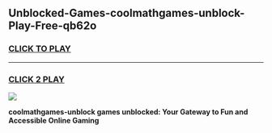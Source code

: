 
## Unblocked-Games-coolmathgames-unblock-Play-Free-qb62o
<h3>
<a href="https://premium76.site?title=coolmathgames-unblock&ref=18A1">CLICK TO PLAY</a></h3>
<hr>

<h3>
<a href="https://premium76.site?title=coolmathgames-unblock&ref=18A1">CLICK 2 PLAY</a>
  
</h3>

<a href="https://premium76.site?title=coolmathgames-unblock&ref=18A1"><img src="https://clearcache.store/games.png"></a>


**coolmathgames-unblock games unblocked: Your Gateway to Fun and Accessible Online Gaming**
